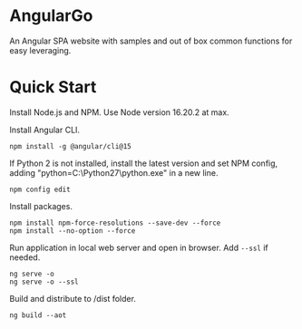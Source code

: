 # AngularGo
An Angular SPA website with samples and out of box common functions for easy leveraging.

# Quick Start

Install Node.js and NPM. Use Node version 16.20.2 at max.

Install Angular CLI.

```
npm install -g @angular/cli@15
```

If Python 2 is not installed, install the latest version and set NPM config, adding "python=C:\Python27\python.exe" in a new line.

```
npm config edit
```

Install packages.

```
npm install npm-force-resolutions --save-dev --force
npm install --no-option --force
```

Run application in local web server and open in browser. Add `--ssl` if needed.

```
ng serve -o
ng serve -o --ssl
```

Build and distribute to /dist folder.

```
ng build --aot
```
